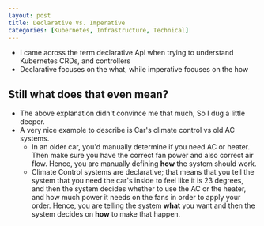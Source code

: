 ```yaml
---
layout: post
title: Declarative Vs. Imperative
categories: [Kubernetes, Infrastructure, Technical]
---
```


- I came across the term declarative Api when trying to understand Kubernetes CRDs, and controllers
- Declarative focuses on the what, while imperative focuses on the how

## Still what does that even mean?

- The above explanation didn't convince me that much, So I dug a little deeper.
- A very nice example to describe is Car's climate control vs old AC systems.
  - In an older car, you'd manually determine if you need AC or heater. Then make sure you have the
    correct fan power and also correct air flow. Hence, you are manually defining **how** the system
    should work.
  - Climate Control systems are declarative; that means that you tell the system that you need the
    car's inside to feel like it is 23 degrees, and then the system decides whether to use the AC or
    the heater, and how much power it needs on the fans in order to apply your order. Hence, you are
    telling the system **what** you want and then the system decides on **how** to make that happen.



